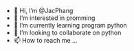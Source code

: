 - 👋 Hi, I’m @JacPhang
- 👀 I’m interested in promming
- 🌱 I’m currently learning program python
- 💞️ I’m looking to collaborate on python
- 📫 How to reach me ...

<!---
JacPhang/JacPhang is a ✨ special ✨ repository because its `README.md` (this file) appears on your GitHub profile.
You can click the Preview link to take a look at your changes.
--->
